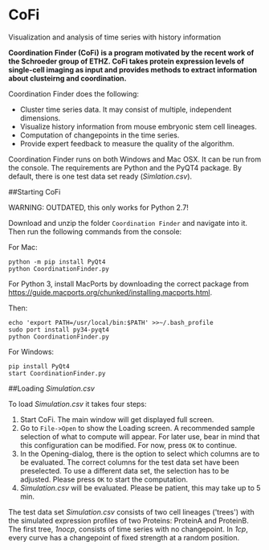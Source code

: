 # CoFi
Visualization and analysis of time series with history information

**Coordination Finder (CoFi) is a program motivated by the recent work of the Schroeder group of ETHZ. CoFi takes protein expression levels of single-cell imaging as input and provides methods to extract information about clusteirng and coordination.**

Coordination Finder does the following:
* Cluster time series data. It may consist of multiple, independent dimensions.
* Visualize history information from mouse embryonic stem cell lineages.
* Computation of changepoints in the time series.
* Provide expert feedback to measure the quality of the algorithm.

Coordination Finder runs on both Windows and Mac OSX. It can be run from the console. The requirements are Python and the PyQT4 package. By default, there is one test data set ready (*Simlation.csv*).

##Starting CoFi

WARNING: OUTDATED, this only works for Python 2.7!

Download and unzip the folder `Coordination Finder` and navigate into it. Then run the following commands from the console:

For Mac:
```
python -m pip install PyQt4
python CoordinationFinder.py
```

For Python 3, install MacPorts by downloading the correct package from https://guide.macports.org/chunked/installing.macports.html.

Then:
```
echo 'export PATH=/usr/local/bin:$PATH' >>~/.bash_profile
sudo port install py34-pyqt4
python CoordinationFinder.py
```

For Windows:
```
pip install PyQt4
start CoordinationFinder.py
```

##Loading *Simulation.csv*

To load *Simulation.csv* it takes four steps:

1. Start CoFi. The main window will get displayed full screen.
2. Go to `File->Open` to show the Loading screen. A recommended sample selection of what to compute will appear. For later use, bear in mind that this configuration can be modified. For now, press `OK` to continue.
3. In the Opening-dialog, there is the option to select which columns are to be evaluated. The correct columns for the test data set have been preselected. To use a different data set, the selection has to be adjusted. Please press `OK` to start the computation.
4. *Simulation.csv* will be evaluated. Please be patient, this may take up to 5 min.

The test data set *Simulation.csv* consists of two cell lineages ('trees') with the simulated expression profiles of two Proteins: ProteinA and ProteinB. The first tree, *1nocp*, consists of time series with no changepoint. In *1cp*, every curve has a changepoint of fixed strength at a random position.
